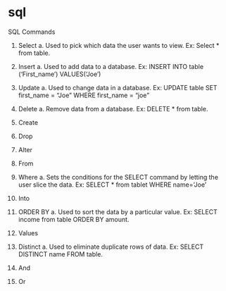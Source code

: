 # sql
SQL Commands
1.	Select
a.	Used to pick which data the user wants to view. Ex: Select * from table.

2.	Insert
a.	Used to add data to a database. Ex: INSERT INTO table (‘First_name’) VALUES(‘Joe’)

3.	Update
a.	Used to change data in a database. Ex: UPDATE table SET first_name = “Joe” WHERE first_name = “joe”

4.	Delete
a.	Remove data from a database. Ex: DELETE * from table. 

5.	Create

6.	Drop

7.	Alter

8.	From

9.	Where
a.	Sets the conditions for the SELECT command by letting the user slice the data. Ex: SELECT * from tablet WHERE name=’Joe’

10.	Into

11.	ORDER BY
a.	Used to sort the data by a particular value. Ex: SELECT income from table ORDER BY amount. 

12.	Values

13.	Distinct 
a.	Used to eliminate duplicate rows of data. Ex: SELECT DISTINCT name FROM table.

14.	And

15.	Or

